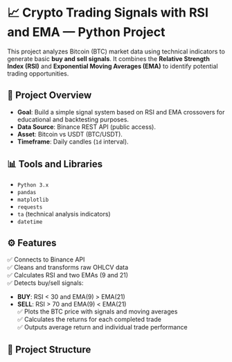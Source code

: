 # 📈 Crypto Trading Signals with RSI and EMA — Python Project

This project analyzes Bitcoin (BTC) market data using technical indicators to generate basic **buy and sell signals**. It combines the **Relative Strength Index (RSI)** and **Exponential Moving Averages (EMA)** to identify potential trading opportunities.

## 🚀 Project Overview

- **Goal**: Build a simple signal system based on RSI and EMA crossovers for educational and backtesting purposes.
- **Data Source**: Binance REST API (public access).
- **Asset**: Bitcoin vs USDT (BTC/USDT).
- **Timeframe**: Daily candles (`1d` interval).

## 📊 Tools and Libraries

- `Python 3.x`
- `pandas`
- `matplotlib`
- `requests`
- `ta` (technical analysis indicators)
- `datetime`

## ⚙️ Features

✅ Connects to Binance API  
✅ Cleans and transforms raw OHLCV data  
✅ Calculates RSI and two EMAs (9 and 21)  
✅ Detects buy/sell signals:
  - **BUY**: RSI < 30 and EMA(9) > EMA(21)
  - **SELL**: RSI > 70 and EMA(9) < EMA(21)  
✅ Plots the BTC price with signals and moving averages  
✅ Calculates the returns for each completed trade  
✅ Outputs average return and individual trade performance  

## 📁 Project Structure

